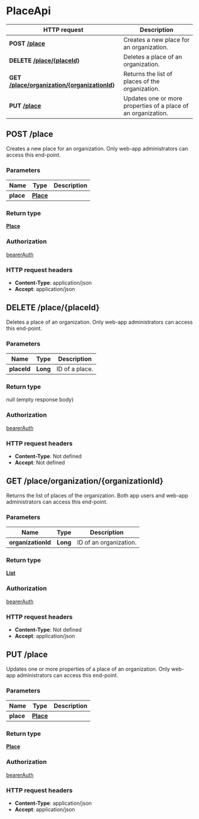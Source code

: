 # PlaceApi

HTTP request | Description
------------- | -------------
**POST** [**/place**](PlaceApi.md#createNewPlace) | Creates a new place for an organization.
**DELETE** [**/place/{placeId}**](PlaceApi.md#deletePlace) | Deletes a place of an organization.
**GET** [**/place/organization/{organizationId}**](PlaceApi.md#getPlaceListOfOrganization) | Returns the list of places of the organization.
**PUT** [**/place**](PlaceApi.md#updatePlace) | Updates one or more properties of a place of an organization.


<a name="createNewPlace"></a>
## **POST** /place

Creates a new place for an organization. Only web-app administrators can access this end-point.

### Parameters

Name | Type | Description 
------------- | ------------- | -------------
 **place** | [**Place**](/restapi/model/Place.md)|  |

### Return type

[**Place**](/restapi/model/Place.md)

### Authorization

[bearerAuth](../overview.md#bearerAuth)

### HTTP request headers

- **Content-Type**: application/json
- **Accept**: application/json

<a name="deletePlace"></a>
## **DELETE** /place/{placeId}

Deletes a place of an organization. Only web-app administrators can access this end-point.

### Parameters

Name | Type | Description 
------------- | ------------- | -------------
 **placeId** | **Long**| ID of a place.

### Return type

null (empty response body)

### Authorization

[bearerAuth](../overview.md#bearerAuth)

### HTTP request headers

- **Content-Type**: Not defined
- **Accept**: Not defined

<a name="getPlaceListOfOrganization"></a>
## **GET** /place/organization/{organizationId}

Returns the list of places of the organization. Both app users and web-app administrators can access this end-point.

### Parameters

Name | Type | Description 
------------- | ------------- | -------------
 **organizationId** | **Long**| ID of an organization.

### Return type

[**List**](/restapi/model/Place.md)

### Authorization

[bearerAuth](../overview.md#bearerAuth)

### HTTP request headers

- **Content-Type**: Not defined
- **Accept**: application/json

<a name="updatePlace"></a>
## **PUT** /place

Updates one or more properties of a place of an organization. Only web-app administrators can access this end-point.

### Parameters

Name | Type | Description 
------------- | ------------- | -------------
 **place** | [**Place**](/restapi/model/Place.md)|  |

### Return type

[**Place**](/restapi/model/Place.md)

### Authorization

[bearerAuth](../overview.md#bearerAuth)

### HTTP request headers

- **Content-Type**: application/json
- **Accept**: application/json

